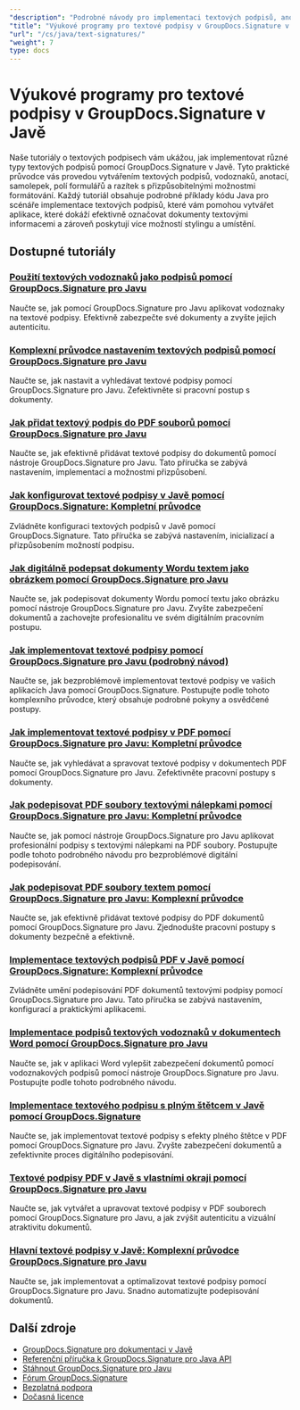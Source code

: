 ```yaml
---
"description": "Podrobné návody pro implementaci textových podpisů, anotací, vodoznaků a textového označování dokumentů pomocí GroupDocs.Signature pro Javu."
"title": "Výukové programy pro textové podpisy v GroupDocs.Signature v Javě"
"url": "/cs/java/text-signatures/"
"weight": 7
type: docs
---
```

# Výukové programy pro textové podpisy v GroupDocs.Signature v Javě

Naše tutoriály o textových podpisech vám ukážou, jak implementovat různé typy textových podpisů pomocí GroupDocs.Signature v Javě. Tyto praktické průvodce vás provedou vytvářením textových podpisů, vodoznaků, anotací, samolepek, polí formulářů a razítek s přizpůsobitelnými možnostmi formátování. Každý tutoriál obsahuje podrobné příklady kódu Java pro scénáře implementace textových podpisů, které vám pomohou vytvářet aplikace, které dokáží efektivně označovat dokumenty textovými informacemi a zároveň poskytují více možností stylingu a umístění.

## Dostupné tutoriály

### [Použití textových vodoznaků jako podpisů pomocí GroupDocs.Signature pro Javu](./apply-text-watermark-signature-groupdocs-java/)
Naučte se, jak pomocí GroupDocs.Signature pro Javu aplikovat vodoznaky na textové podpisy. Efektivně zabezpečte své dokumenty a zvyšte jejich autenticitu.

### [Komplexní průvodce nastavením textových podpisů pomocí GroupDocs.Signature pro Javu](./guide-setting-up-text-signatures-groupdocs-signature-java/)
Naučte se, jak nastavit a vyhledávat textové podpisy pomocí GroupDocs.Signature pro Javu. Zefektivněte si pracovní postup s dokumenty.

### [Jak přidat textový podpis do PDF souborů pomocí GroupDocs.Signature pro Javu](./groupdocs-signature-java-add-text-signature/)
Naučte se, jak efektivně přidávat textové podpisy do dokumentů pomocí nástroje GroupDocs.Signature pro Javu. Tato příručka se zabývá nastavením, implementací a možnostmi přizpůsobení.

### [Jak konfigurovat textové podpisy v Javě pomocí GroupDocs.Signature: Kompletní průvodce](./configure-text-signatures-java-groupdocs-signature/)
Zvládněte konfiguraci textových podpisů v Javě pomocí GroupDocs.Signature. Tato příručka se zabývá nastavením, inicializací a přizpůsobením možností podpisu.

### [Jak digitálně podepsat dokumenty Wordu textem jako obrázkem pomocí GroupDocs.Signature pro Javu](./sign-word-docs-text-image-groupdocs-java/)
Naučte se, jak podepisovat dokumenty Wordu pomocí textu jako obrázku pomocí nástroje GroupDocs.Signature pro Javu. Zvyšte zabezpečení dokumentů a zachovejte profesionalitu ve svém digitálním pracovním postupu.

### [Jak implementovat textové podpisy pomocí GroupDocs.Signature pro Javu (podrobný návod)](./implement-text-signatures-groupdocs-java/)
Naučte se, jak bezproblémově implementovat textové podpisy ve vašich aplikacích Java pomocí GroupDocs.Signature. Postupujte podle tohoto komplexního průvodce, který obsahuje podrobné pokyny a osvědčené postupy.

### [Jak implementovat textové podpisy v PDF pomocí GroupDocs.Signature pro Javu: Kompletní průvodce](./groupdocs-signature-java-text-signatures-pdf/)
Naučte se, jak vyhledávat a spravovat textové podpisy v dokumentech PDF pomocí GroupDocs.Signature pro Javu. Zefektivněte pracovní postupy s dokumenty.

### [Jak podepisovat PDF soubory textovými nálepkami pomocí GroupDocs.Signature pro Javu: Kompletní průvodce](./groupdocs-signature-java-pdf-text-sticker/)
Naučte se, jak pomocí nástroje GroupDocs.Signature pro Javu aplikovat profesionální podpisy s textovými nálepkami na PDF soubory. Postupujte podle tohoto podrobného návodu pro bezproblémové digitální podepisování.

### [Jak podepisovat PDF soubory textem pomocí GroupDocs.Signature pro Javu: Komplexní průvodce](./sign-pdf-text-groupdocs-signature-java/)
Naučte se, jak efektivně přidávat textové podpisy do PDF dokumentů pomocí GroupDocs.Signature pro Javu. Zjednodušte pracovní postupy s dokumenty bezpečně a efektivně.

### [Implementace textových podpisů PDF v Javě pomocí GroupDocs.Signature: Komplexní průvodce](./pdf-text-signatures-java-groupdocs-signature/)
Zvládněte umění podepisování PDF dokumentů textovými podpisy pomocí GroupDocs.Signature pro Javu. Tato příručka se zabývá nastavením, konfigurací a praktickými aplikacemi.

### [Implementace podpisů textových vodoznaků v dokumentech Word pomocí GroupDocs.Signature pro Javu](./implement-text-watermark-signature-word-documents-groupdocs-java/)
Naučte se, jak v aplikaci Word vylepšit zabezpečení dokumentů pomocí vodoznakových podpisů pomocí nástroje GroupDocs.Signature pro Javu. Postupujte podle tohoto podrobného návodu.

### [Implementace textového podpisu s plným štětcem v Javě pomocí GroupDocs.Signature](./groupdocs-signature-java-text-solid-brush/)
Naučte se, jak implementovat textové podpisy s efekty plného štětce v PDF pomocí GroupDocs.Signature pro Javu. Zvyšte zabezpečení dokumentů a zefektivnite proces digitálního podepisování.

### [Textové podpisy PDF v Javě s vlastními okraji pomocí GroupDocs.Signature pro Javu](./java-pdf-text-signatures-groupdocs-custom-borders/)
Naučte se, jak vytvářet a upravovat textové podpisy v PDF souborech pomocí GroupDocs.Signature pro Javu, a jak zvýšit autenticitu a vizuální atraktivitu dokumentů.

### [Hlavní textové podpisy v Javě: Komplexní průvodce GroupDocs.Signature pro Javu](./groupdocs-signature-java-text-signatures-guide/)
Naučte se, jak implementovat a optimalizovat textové podpisy pomocí GroupDocs.Signature pro Javu. Snadno automatizujte podepisování dokumentů.

## Další zdroje

- [GroupDocs.Signature pro dokumentaci v Javě](https://docs.groupdocs.com/signature/java/)
- [Referenční příručka k GroupDocs.Signature pro Java API](https://reference.groupdocs.com/signature/java/)
- [Stáhnout GroupDocs.Signature pro Javu](https://releases.groupdocs.com/signature/java/)
- [Fórum GroupDocs.Signature](https://forum.groupdocs.com/c/signature)
- [Bezplatná podpora](https://forum.groupdocs.com/)
- [Dočasná licence](https://purchase.groupdocs.com/temporary-license/)